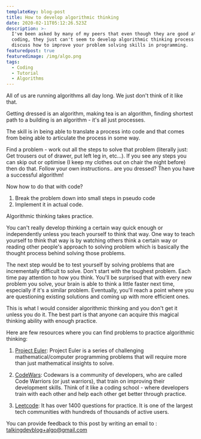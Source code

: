 ```yaml
---
templateKey: blog-post
title: How to develop algorithmic thinking
date: 2020-02-11T05:12:26.523Z
description: >-
  I've been asked by many of my peers that even though they are good at general
  coding, they just can't seem to develop algorithmic thinking process. We
  discuss how to improve your problem solving skills in programming.
featuredpost: true
featuredimage: /img/algo.png
tags:
  - Coding
  - Tutorial
  - Algorithms
---
```

All of us are running algorithms all day long. We just don't think of it like that.

Getting dressed is an algorithm, making tea is an algorithm, finding shortest path to a building is an algorithm - it's all just processes.

The skill is in being able to translate a process into code and that comes from being able to articulate the process in some way.

Find a problem - work out all the steps to solve that problem (literally just: Get trousers out of drawer, put left leg in, etc...). If you see any steps you can skip out or optimise (I keep my clothes out on chair the night before) then do that. Follow your own instructions.. are you dressed? Then you have a successful algorithm!

Now how to do that with code?

1. Break the problem down into small steps in pseudo code
2. Implement it in actual code.

Algorithmic thinking takes practice.

You can't really develop thinking a certain way quick enough or independently unless you teach yourself to think that way. One way to teach yourself to think that way is by watching others think a certain way or reading other people's approach to solving problem which is basically the thought process behind solving those problems. 

The next step would be to test yourself by solving problems that are incrementally difficult to solve. Don't start with the toughest problem. Each time pay attention to how you think. You'll be surprised that with every new problem you solve, your brain is able to think a little faster next time, especially if it's a similar problem. Eventually, you'll reach a point where you are questioning existing solutions and coming up with more efficient ones. 

This is what I would consider algorithmic thinking and you don't get it unless you do it. The best part is that anyone can acquire this magical thinking ability with enough practice.

Here are few resources where you can find problems to practice algorithmic thinking:

1. [Project Euler](https://projecteuler.net/): Project Euler is a series of challenging mathematical/computer programming problems that will require more than just mathematical insights to solve. 

2. [CodeWars](https://www.codewars.com/): Codewars is a community of developers, who are called Code Warriors (or just warriors), that train on improving their development skills. Think of it like a coding school - where developers train with each other and help each other get better through practice.

3. [Leetcode](https://leetcode.com/): It has over 1400 questions for practice. It is one of the largest tech communities with hundreds of thousands of active users.

You can provide feedback to this post by writing an email to : 	talkingdevblog+algo@gmail.com

